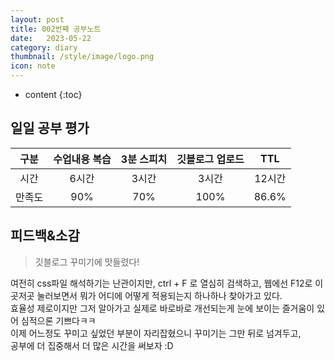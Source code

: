 ```yaml
---
layout: post
title: 002번째 공부노트
date:   2023-05-22
category: diary
thumbnail: /style/image/logo.png
icon: note
---
```


* content
{:toc}

## 일일 공부 평가
  
|구분|수업내용 복습|3분 스피치|깃블로그 업로드|TTL|
|:---:|:---:|:---:|:---:|:---:|
|시간|6시간|3시간|3시간|12시간|
|만족도|90%|70%|100%|86.6%|



## 피드백&소감
  
> 깃블로그 꾸미기에 맛들렸다!


여전히 css파일 해석하기는 난관이지만, ctrl + F 로 열심히 검색하고, 웹에선 F12로 이곳저곳 눌러보면서 뭐가 어디에 어떻게 적용되는지 하나하나 찾아가고 있다.  
효율성 제로이지만 그저 알아가고 실제로 바로바로 개선되는게 눈에 보이는 즐거움이 있어 심적으론 기쁘다ㅋㅋ  
이제 어느정도 꾸미고 싶었던 부분이 자리잡혔으니 꾸미기는 그만 뒤로 넘겨두고,  
공부에 더 집중해서 더 많은 시간을 써보자 :D  

